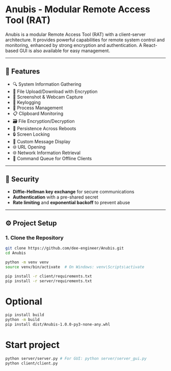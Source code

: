 # Anubis - Modular Remote Access Tool (RAT)

Anubis is a modular Remote Access Tool (RAT) with a client-server architecture. It provides powerful capabilities for remote system control and monitoring, enhanced by strong encryption and authentication. A React-based GUI is also available for easy management.

---

## 🚀 Features

- 🔍 System Information Gathering
- 🔐 File Upload/Download with Encryption
- 📸 Screenshot & Webcam Capture
- 🧠 Keylogging
- 🧩 Process Management
- 📋 Clipboard Monitoring
- 🗃️ File Encryption/Decryption
- 🔁 Persistence Across Reboots
- 🔒 Screen Locking
- 💬 Custom Message Display
- 🌐 URL Opening
- 🌐 Network Information Retrieval
- 🧾 Command Queue for Offline Clients

---

## 🔐 Security

- **Diffie-Hellman key exchange** for secure communications
- **Authentication** with a pre-shared secret
- **Rate limiting** and **exponential backoff** to prevent abuse

---

## ⚙️ Project Setup

### 1. Clone the Repository
```bash
git clone https://github.com/dee-engineer/Anubis.git
cd Anubis

python -m venv venv
source venv/bin/activate  # On Windows: venv\Scripts\activate

pip install -r client/requirements.txt
pip install -r server/requirements.txt

```


# Optional

```bash
pip install build
python -m build
pip install dist/Anubis-1.0.0-py3-none-any.whl
```

# Start project

```bash
python server/server.py # For GUI: python server/server_gui.py
python client/client.py
```